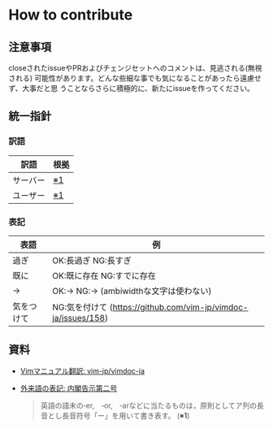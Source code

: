# How to contribute


## 注意事項

closeされたissueやPRおよびチェンジセットへのコメントは、見逃される(無視される)
可能性があります。どんな些細な事でも気になることがあったら遠慮せず、大事だと思
うことならさらに積極的に、新たにissueを作ってください。


## 統一指針

### 訳語

訳語            |根拠
----------------|-----------------------------------------------------------
サーバー        |[※1](#user-content-note1)
ユーザー        |[※1](#user-content-note1)

### 表記

表語            |例
----------------|-----------------------------------------------------------
過ぎ            |OK:長過ぎ NG:長すぎ
既に            |OK:既に存在 NG:すでに存在
->              |OK:-> NG:→ (ambiwidthな文字は使わない)
気をつけて      |NG:気を付けて (https://github.com/vim-jp/vimdoc-ja/issues/158)


## 資料

*   [Vimマニュアル翻訳: vim-jp/vimdoc-ja](https://github.com/vim-jp/vimdoc-ja)
*   [外来語の表記: 内閣告示第二号](http://www.mext.go.jp/b_menu/hakusho/nc/k19910628002/k19910628002.html)

    > 英語の語末の‐er,　‐or,　‐arなどに当たるものは，原則としてア列の長音とし長音符号「ー」を用いて書き表す。 (<a name="note1">※1</a>)

